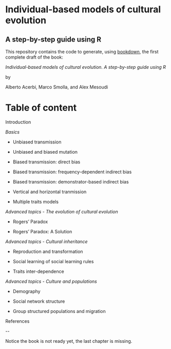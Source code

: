 # Individual-based models of cultural evolution

## A step-by-step guide using R

This repository contains the code to generate, using [bookdown](https://bookdown.org), the first complete draft of the book:

*Individual-based models of cultural evolution. A step-by-step guide using R*

by 

Alberto Acerbi, Marco Smolla, and Alex Mesoudi

# Table of content

Introduction

*Basics*

* Unbiased transmission

* Unbiased and biased mutation

* Biased transmission: direct bias

* Biased transmission: frequency-dependent indirect bias

* Biased transmission: demonstrator-based indirect bias

* Vertical and horizontal tranmission

* Multiple traits models

*Advanced topics - The evolution of cultural evolution*

* Rogers’ Paradox

* Rogers’ Paradox: A Solution

*Advanced topics - Cultural inheritance*

* Reproduction and transformation

* Social learning of social learning rules

* Traits inter-dependence

*Advanced topics - Culture and populations*

* Demography

* Social network structure

* Group structured populations and migration

References

--
<!--
The published version on the book is currently hosted at [https://acerbialberto.com/IBM-cultevo/](https://acerbialberto.com/IBM-cultevo/)
-->
Notice the book is not ready yet, the last chapter is missing.
